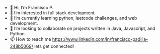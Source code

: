 - 👋 Hi, I’m Francisco P. 
- 👀 I’m interested in full stack development.
- 🌱 I’m currently learning python, leetcode challenges, and web development.
- 💞️ I’m looking to collaborate on projects written in Java, Javascript, and Python.
- 📫 How to reach me https://www.linkedin.com/in/francisco-padilla-248b5069/ lets get connected!

